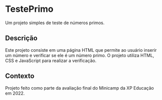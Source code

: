 # TestePrimo

Um projeto simples de teste de números primos.

## Descrição

Este projeto consiste em uma página HTML que permite ao usuário inserir um número e verificar se ele é um número primo. O projeto utiliza HTML, CSS e JavaScript para realizar a verificação.

## Contexto

Projeto feito como parte da avaliação final do Minicamp da XP Educação em 2022.
